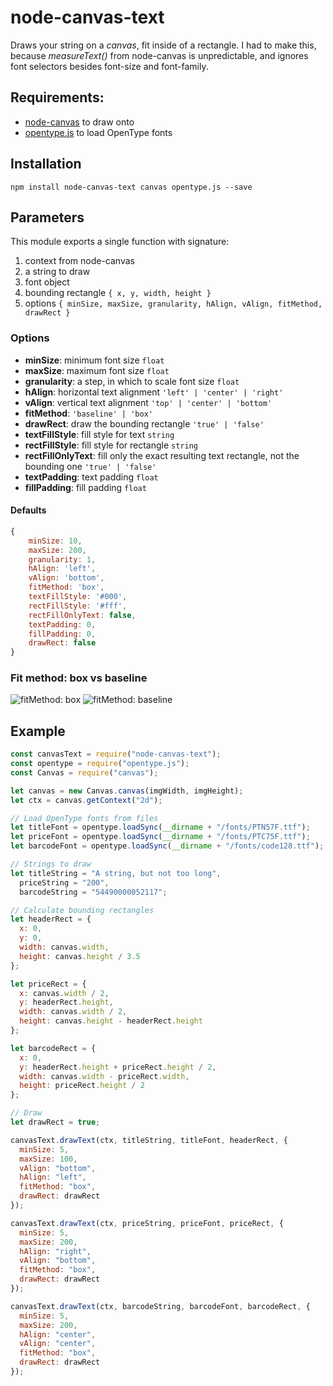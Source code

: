 # node-canvas-text

Draws your string on a _canvas_, fit inside of a rectangle. I had to make this, because _measureText()_ from node-canvas is unpredictable, and ignores font selectors besides font-size and font-family.

## Requirements:

- [node-canvas](https://github.com/Automattic/node-canvas) to draw onto
- [opentype.js](https://github.com/nodebox/opentype.js/blob/master/README.md) to load OpenType fonts

## Installation

`npm install node-canvas-text canvas opentype.js --save`

## Parameters

This module exports a single function with signature:

1. context from node-canvas
2. a string to draw
3. font object
4. bounding rectangle `{ x, y, width, height }`
5. options `{ minSize, maxSize, granularity, hAlign, vAlign, fitMethod, drawRect }`

### Options

- **minSize**: minimum font size `float`
- **maxSize**: maximum font size `float`
- **granularity**: a step, in which to scale font size `float`
- **hAlign**: horizontal text alignment `'left' | 'center' | 'right'`
- **vAlign**: vertical text alignment `'top' | 'center' | 'bottom'`
- **fitMethod**: `'baseline' | 'box'`
- **drawRect**: draw the bounding rectangle `'true' | 'false'`
- **textFillStyle**: fill style for text `string`
- **rectFillStyle**: fill style for rectangle `string`
- **rectFillOnlyText**: fill only the exact resulting text rectangle, not the bounding one `'true' | 'false'`
- **textPadding**: text padding `float`
- **fillPadding**: fill padding `float`

#### Defaults

```javascript
{
    minSize: 10,
    maxSize: 200,
    granularity: 1,
    hAlign: 'left',
    vAlign: 'bottom',
    fitMethod: 'box',
    textFillStyle: '#000',
    rectFillStyle: '#fff',
    rectFillOnlyText: false,
    textPadding: 0,
    fillPadding: 0,
    drawRect: false
}
```

### Fit method: box vs baseline

![fitMethod: box](http://i.imgur.com/wuLdnPs.jpg)
![fitMethod: baseline](http://i.imgur.com/oxJQvYZ.jpg)

## Example

```javascript
const canvasText = require("node-canvas-text");
const opentype = require("opentype.js");
const Canvas = require("canvas");

let canvas = new Canvas.canvas(imgWidth, imgHeight);
let ctx = canvas.getContext("2d");

// Load OpenType fonts from files
let titleFont = opentype.loadSync(__dirname + "/fonts/PTN57F.ttf");
let priceFont = opentype.loadSync(__dirname + "/fonts/PTC75F.ttf");
let barcodeFont = opentype.loadSync(__dirname + "/fonts/code128.ttf");

// Strings to draw
let titleString = "A string, but not too long",
  priceString = "200",
  barcodeString = "54490000052117";

// Calculate bounding rectangles
let headerRect = {
  x: 0,
  y: 0,
  width: canvas.width,
  height: canvas.height / 3.5
};

let priceRect = {
  x: canvas.width / 2,
  y: headerRect.height,
  width: canvas.width / 2,
  height: canvas.height - headerRect.height
};

let barcodeRect = {
  x: 0,
  y: headerRect.height + priceRect.height / 2,
  width: canvas.width - priceRect.width,
  height: priceRect.height / 2
};

// Draw
let drawRect = true;

canvasText.drawText(ctx, titleString, titleFont, headerRect, {
  minSize: 5,
  maxSize: 100,
  vAlign: "bottom",
  hAlign: "left",
  fitMethod: "box",
  drawRect: drawRect
});

canvasText.drawText(ctx, priceString, priceFont, priceRect, {
  minSize: 5,
  maxSize: 200,
  hAlign: "right",
  vAlign: "bottom",
  fitMethod: "box",
  drawRect: drawRect
});

canvasText.drawText(ctx, barcodeString, barcodeFont, barcodeRect, {
  minSize: 5,
  maxSize: 200,
  hAlign: "center",
  vAlign: "center",
  fitMethod: "box",
  drawRect: drawRect
});
```

